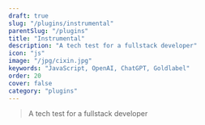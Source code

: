 ```yaml
---
draft: true
slug: "/plugins/instrumental"
parentSlug: "/plugins"
title: "Instrumental"
description: "A tech test for a fullstack developer"
icon: "js"
image: "/jpg/cixin.jpg"
keywords: "JavaScript, OpenAI, ChatGPT, Goldlabel"
order: 20
cover: false
category: "plugins"
---
```


> A tech test for a fullstack developer